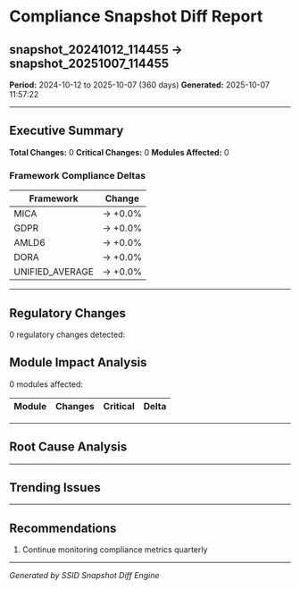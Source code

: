 # Compliance Snapshot Diff Report
## snapshot_20241012_114455 → snapshot_20251007_114455

**Period:** 2024-10-12 to 2025-10-07 (360 days)
**Generated:** 2025-10-07 11:57:22

---

## Executive Summary

**Total Changes:** 0
**Critical Changes:** 0
**Modules Affected:** 0

### Framework Compliance Deltas

| Framework | Change |
|-----------|--------|
| MICA | → +0.0% |
| GDPR | → +0.0% |
| AMLD6 | → +0.0% |
| DORA | → +0.0% |
| UNIFIED_AVERAGE | → +0.0% |


---

## Regulatory Changes

0 regulatory changes detected:


## Module Impact Analysis

0 modules affected:

| Module | Changes | Critical | Delta |
|--------|---------|----------|-------|


---

## Root Cause Analysis


---

## Trending Issues



---

## Recommendations

1. Continue monitoring compliance metrics quarterly


---

*Generated by SSID Snapshot Diff Engine*
